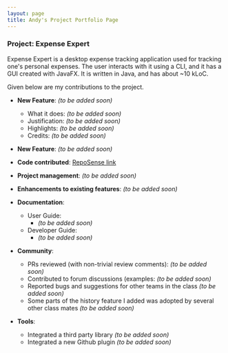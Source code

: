```yaml
---
layout: page
title: Andy's Project Portfolio Page
---
```


### Project: Expense Expert

Expense Expert is a desktop expense tracking application used for tracking one's personal expenses. The user interacts with it using a CLI, and it has a GUI created with JavaFX. It is written in Java, and has about ~10 kLoC.

Given below are my contributions to the project.

- **New Feature**: _(to be added soon)_

  - What it does: _(to be added soon)_
  - Justification: _(to be added soon)_
  - Highlights: _(to be added soon)_
  - Credits: _(to be added soon)_

- **New Feature**: _(to be added soon)_

- **Code contributed**: [RepoSense link](https://nus-cs2103-ay2122s2.github.io/tp-dashboard/?search=lamwj98&breakdown=true)

- **Project management**: _(to be added soon)_

- **Enhancements to existing features**: _(to be added soon)_

- **Documentation**:

  - User Guide:
    - _(to be added soon)_
  - Developer Guide:
    - _(to be added soon)_

- **Community**:

  - PRs reviewed (with non-trivial review comments): _(to be added soon)_
  - Contributed to forum discussions (examples: _(to be added soon)_
  - Reported bugs and suggestions for other teams in the class _(to be added soon)_
  - Some parts of the history feature I added was adopted by several other class mates _(to be added soon)_

- **Tools**:

  - Integrated a third party library _(to be added soon)_
  - Integrated a new Github plugin _(to be added soon)_
